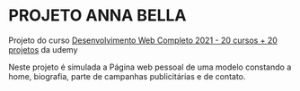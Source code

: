 # PROJETO ANNA BELLA

Projeto do curso [Desenvolvimento Web Completo 2021 - 20 cursos + 20 projetos](https://www.udemy.com/course/web-completo/) da udemy 

Neste projeto é simulada a Página web pessoal de uma modelo constando a home, biografia, parte de campanhas publicitárias e de contato.


